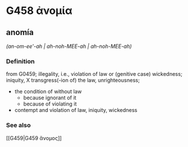 # G458 ἀνομία

## anomía

_(an-om-ee'-ah | ah-noh-MEE-ah | ah-noh-MEE-ah)_

### Definition

from G0459; illegality, i.e., violation of law or (genitive case) wickedness; iniquity, X transgress(-ion of) the law, unrighteousness; 

- the condition of without law
  - because ignorant of it
  - because of violating it
- contempt and violation of law, iniquity, wickedness

### See also

[[G459|G459 ἄνομος]]
